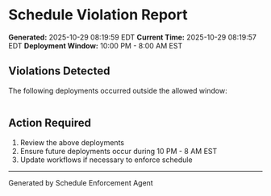 # Schedule Violation Report

**Generated:** 2025-10-29 08:19:59 EDT
**Current Time:** 2025-10-29 08:19:57 EDT
**Deployment Window:** 10:00 PM - 8:00 AM EST

## Violations Detected

The following deployments occurred outside the allowed window:

```

```

## Action Required

1. Review the above deployments
2. Ensure future deployments occur during 10 PM - 8 AM EST
3. Update workflows if necessary to enforce schedule

---

Generated by Schedule Enforcement Agent
